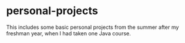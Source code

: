 # personal-projects
This includes some basic personal projects from the summer after my freshman year, when I had taken one Java course.
